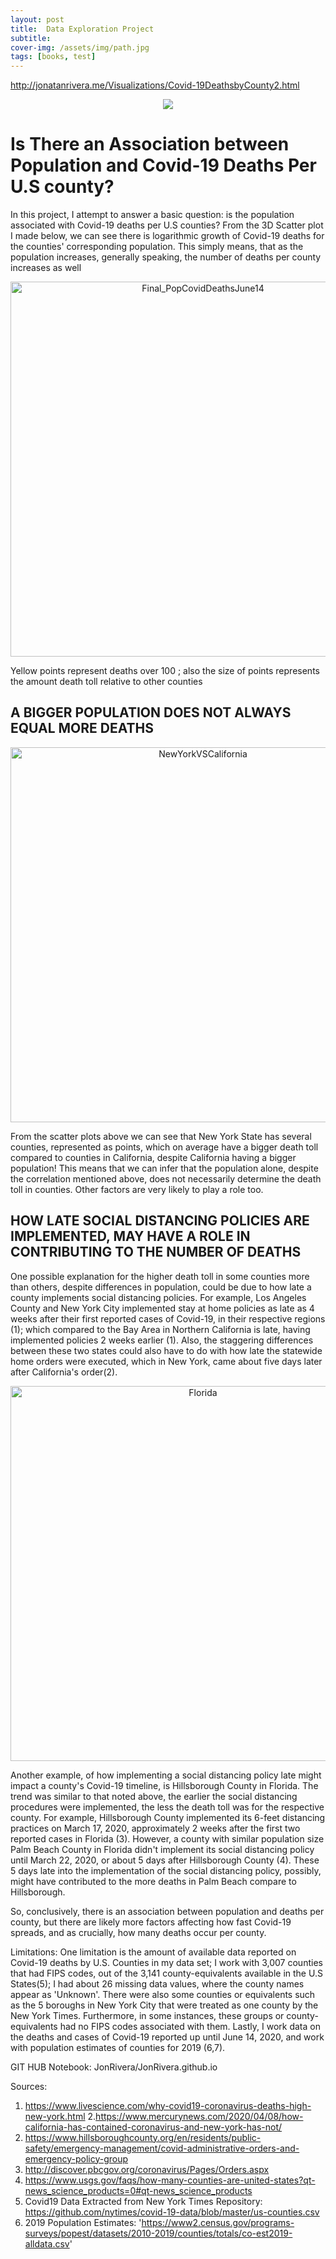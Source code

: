 ```yaml
---
layout: post
title:  Data Exploration Project
subtitle: 
cover-img: /assets/img/path.jpg
tags: [books, test]
---
```


http://jonatanrivera.me/Visualizations/Covid-19DeathsbyCounty2.html

<center><img src="`https://cdn-images-1.medium.com/max/1800/1*EX1BIdsskT6UpuZ1uGYpmg.png`"></center>

# Is There an Association between Population and Covid-19 Deaths Per U.S county?


In this project, I attempt to answer a basic question: is the population associated with Covid-19 deaths per U.S counties? 
From the 3D Scatter plot I made below, we can see there is logarithmic growth of Covid-19 deaths for the counties' corresponding population. This simply means, that as the population increases, generally speaking, the number of deaths per county increases as well

<div>
    <a href="https://plotly.com/~jonatan5696/21/?share_key=vB5rxfmNkBSVpbco3FnlZW" target="_blank" title="Final_PopCovidDeathsJune14" style="display: block; text-align: center;"><img src="https://plotly.com/~jonatan5696/21.png?share_key=vB5rxfmNkBSVpbco3FnlZW" alt="Final_PopCovidDeathsJune14" style="max-width: 100%;width: 600px;"  width="600" onerror="this.onerror=null;this.src='https://plotly.com/404.png';" /></a>
    <script data-plotly="jonatan5696:21" sharekey-plotly="vB5rxfmNkBSVpbco3FnlZW" src="https://plotly.com/embed.js" async></script>
</div>

Yellow points represent deaths over 100 ; also the size of points represents the amount death toll relative to other counties

## A BIGGER POPULATION DOES NOT ALWAYS EQUAL MORE DEATHS

<div>
    <a href="https://plotly.com/~jonatan5696/26/?share_key=gsYWWjaCPhjTM1hhx0tqGK" target="_blank" title="NewYorkVSCalifornia" style="display: block; text-align: center;"><img src="https://plotly.com/~jonatan5696/26.png?share_key=gsYWWjaCPhjTM1hhx0tqGK" alt="NewYorkVSCalifornia" style="max-width: 100%;width: 600px;"  width="600" onerror="this.onerror=null;this.src='https://plotly.com/404.png';" /></a>
    <script data-plotly="jonatan5696:26" sharekey-plotly="gsYWWjaCPhjTM1hhx0tqGK" src="https://plotly.com/embed.js" async></script>
</div>


From the scatter plots above we can see that New York State has several counties, represented as points, which on average have a bigger death toll compared to counties in California, despite California having a bigger population! This means that we can infer that the population alone, despite the correlation mentioned above, does not necessarily determine the death toll in counties. Other factors are very likely to play a role too.

## HOW LATE SOCIAL DISTANCING POLICIES ARE IMPLEMENTED, MAY HAVE A ROLE IN CONTRIBUTING TO THE NUMBER OF DEATHS

One possible explanation for the higher death toll in some counties more than others, despite differences in population, could be due to how late a county implements social distancing policies. For example, Los Angeles County and New York City implemented stay at home policies as late as 4 weeks after their first reported cases of Covid-19, in their respective regions (1); which compared to the Bay Area in Northern California is late, having implemented policies 2 weeks earlier (1). Also, the staggering differences between these two states could also have to do with how late the statewide home orders were executed, which in New York, came about five days later after California's order(2).


<div>
    <a href="https://plotly.com/~jonatan5696/35/?share_key=NTwlC5hrhEC8CochwlCZTJ" target="_blank" title="Florida" style="display: block; text-align: center;"><img src="https://plotly.com/~jonatan5696/35.png?share_key=NTwlC5hrhEC8CochwlCZTJ" alt="Florida" style="max-width: 100%;width: 600px;"  width="600" onerror="this.onerror=null;this.src='https://plotly.com/404.png';" /></a>
    <script data-plotly="jonatan5696:35" sharekey-plotly="NTwlC5hrhEC8CochwlCZTJ" src="https://plotly.com/embed.js" async></script>
</div>

Another example, of how implementing a social distancing policy late might impact a county's Covid-19 timeline, is Hillsborough County in Florida. The trend was similar to that noted above, the earlier the social distancing procedures were implemented, the less the death toll was for the respective county. For example, Hillsborough County implemented its 6-feet distancing practices on March 17, 2020, approximately 2 weeks after the first two reported cases in Florida (3). However, a county with similar population size Palm Beach County in Florida didn't implement its social distancing policy until March 22, 2020, or about 5 days after Hillsborough County (4). These 5 days late into the implementation of the social distancing policy, possibly, might have contributed to the more deaths in Palm Beach compare to Hillsborough.

So, conclusively, there is an association between population and deaths per county, but there are likely more factors affecting how fast Covid-19 spreads, and as crucially, how many deaths occur per county.

Limitations: One limitation is the amount of available data reported on Covid-19 deaths by U.S. Counties in my data set; I work with 3,007 counties that had FIPS codes, out of the 3,141 county-equivalents available in the U.S States(5); I had about 26 missing data values, where the county names appear as 'Unknown'. There were also some counties or equivalents such as the 5 boroughs in New York City that were treated as one county by the New York Times. Furthermore, in some instances, these groups or county-equivalents had no FIPS codes associated with them. Lastly, I work data on the deaths and cases of Covid-19 reported up until June 14, 2020, and work with population estimates of counties for 2019 (6,7).

GIT HUB Notebook:
JonRivera/JonRivera.github.io


Sources:
1. https://www.livescience.com/why-covid19-coronavirus-deaths-high-new-york.html
2.https://www.mercurynews.com/2020/04/08/how-california-has-contained-coronavirus-and-new-york-has-not/
3. https://www.hillsboroughcounty.org/en/residents/public-safety/emergency-management/covid-administrative-orders-and-emergency-policy-group
4. http://discover.pbcgov.org/coronavirus/Pages/Orders.aspx
5. https://www.usgs.gov/faqs/how-many-counties-are-united-states?qt-news_science_products=0#qt-news_science_products
6. Covid19 Data Extracted from New York Times Repository: https://github.com/nytimes/covid-19-data/blob/master/us-counties.csv
7. 2019 Population Estimates: 'https://www2.census.gov/programs-surveys/popest/datasets/2010-2019/counties/totals/co-est2019-alldata.csv'
